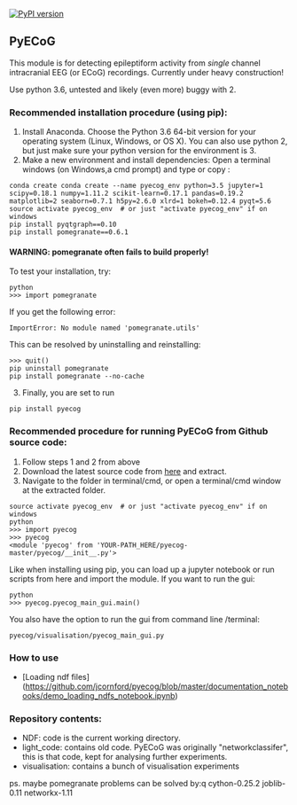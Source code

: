 [![PyPI version](https://badge.fury.io/py/pyecog.svg)](https://badge.fury.io/py/pyecog)
## PyECoG
This module is for detecting epileptiform activity from *single* channel intracranial EEG (or ECoG) recordings.
Currently under heavy construction!

Use python 3.6, untested and likely (even more) buggy with 2. 



### Recommended installation procedure (using pip):

1. Install Anaconda. Choose the Python 3.6 64-bit version for your operating system (Linux, Windows, or OS X).
  You can also use python 2, but just make sure your python version for the environment is 3. 
2. Make a new environment and install dependencies: Open a terminal windows (on Windows,a cmd prompt) and type or copy :
```{bash}
conda create conda create --name pyecog_env python=3.5 jupyter=1 scipy=0.18.1 numpy=1.11.2 scikit-learn=0.17.1 pandas=0.19.2 matplotlib=2 seaborn=0.7.1 h5py=2.6.0 xlrd=1 bokeh=0.12.4 pyqt=5.6
source activate pyecog_env  # or just "activate pyecog_env" if on windows
pip install pyqtgraph==0.10
pip install pomegranate==0.6.1
```
#### WARNING: pomegranate often fails to build properly!
To test your installation, try:
```{bash}
python
>>> import pomegranate
```
If you get the following error:
```{bash}
ImportError: No module named 'pomegranate.utils'
```
This can be resolved by uninstalling and reinstalling:
```{bash}
>>> quit()
pip uninstall pomegranate
pip install pomegranate --no-cache
```

3. Finally, you are set to run 
```{bash}
pip install pyecog
```


### Recommended procedure for running PyECoG from Github source code:
1. Follow steps 1 and 2 from above
2. Download the latest source code from [here](https://github.com/jcornford/pyecog/archive/master.zip) and extract.
3. Navigate to the folder in terminal/cmd, or open a terminal/cmd window at the extracted folder.
```{bash}
source activate pyecog_env  # or just "activate pyecog_env" if on windows
python
>>> import pyecog
>>> pyecog
<module 'pyecog' from 'YOUR-PATH_HERE/pyecog-master/pyecog/__init__.py'>
```

Like when installing using pip, you can load up a jupyter notebook or run scripts from here and import the module.
If you want to run the gui:
```{bash}
python
>>> pyecog.pyecog_main_gui.main()
```

You also have the option to run the gui from command line /terminal:

```{bash}
pyecog/visualisation/pyecog_main_gui.py 
```

### How to use
- [Loading ndf files] (https://github.com/jcornford/pyecog/blob/master/documentation_notebooks/demo_loading_ndfs_notebook.ipynb)

### Repository contents:
* NDF:          code is the current working directory.
* light_code:   contains old code. PyECoG was originally "networkclassifer", this is that code, kept for analysing further experiments.
* visualisation: contains a bunch of visualisation experiments

ps. maybe pomegranate problems can be solved by:q
cython-0.25.2 joblib-0.11 networkx-1.11



